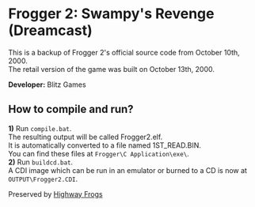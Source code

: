 # Frogger 2: Swampy's Revenge (Dreamcast)  
This is a backup of Frogger 2's official source code from October 10th, 2000.  
The retail version of the game was built on October 13th, 2000.  

**Developer:** Blitz Games  

## How to compile and run?
**1)** Run `compile.bat`.  
The resulting output will be called Frogger2.elf.  
It is automatically converted to a file named 1ST_READ.BIN.  
You can find these files at `Frogger\C Application\exe\`.  
**2)** Run `buildcd.bat`.  
A CDI image which can be run in an emulator or burned to a CD is now at `OUTPUT\Frogger2.CDI`.  


Preserved by [Highway Frogs](https://highwayfrogs.net/)